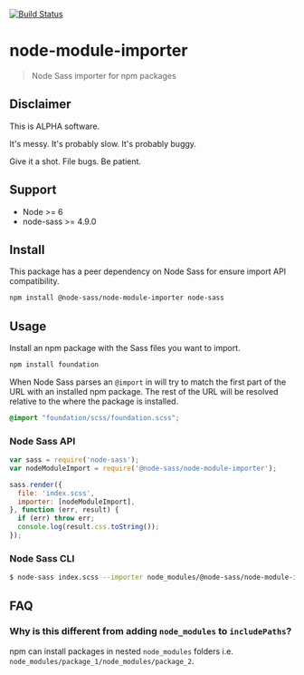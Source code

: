 [![Build Status](https://travis-ci.org/sasstools/node-module-importer.svg?branch=master)](https://travis-ci.org/sasstools/node-module-importer)

# node-module-importer

>Node Sass importer for npm packages

## Disclaimer

This is ALPHA software.

It's messy. It's probably slow. It's probably buggy.

Give it a shot. File bugs. Be patient.

## Support

- Node >= 6
- node-sass >= 4.9.0

## Install

This package has a peer dependency on Node Sass for ensure import API compatibility.

```sh
npm install @node-sass/node-module-importer node-sass
```

## Usage

Install an npm package with the Sass files you want to import.
```js
npm install foundation
```

When Node Sass parses an `@import` in will try to match the first part of the URL with an installed npm package. The rest of the URL will be resolved relative to the where the package is installed.

```css
@import "foundation/scss/foundation.scss";
```

### Node Sass API

```js
var sass = require('node-sass');
var nodeModuleImport = require('@node-sass/node-module-importer');

sass.render({
  file: 'index.scss',
  importer: [nodeModuleImport],
}, function (err, result) {
  if (err) throw err;
  console.log(result.css.toString());
});
```

### Node Sass CLI

```sh
$ node-sass index.scss --importer node_modules/@node-sass/node-module-importer/index.js
```

## FAQ

### Why is this different from adding `node_modules` to `includePaths`?

npm can install packages in nested `node_modules` folders i.e. `node_modules/package_1/node_modules/package_2`.
